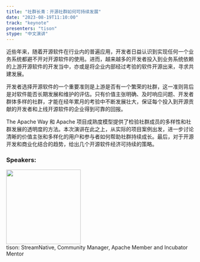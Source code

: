 ```yaml
---
title: "社群长青：开源社群如何可持续发展"
date: "2023-08-19T11:10:00" 
track: "keynote"
presenters: "tison"
stype: "中文演讲"
---
```

近些年来，随着开源软件在行业内的普遍应用，开发者日益认识到实现任何一个业务系统都避不开对开源软件的使用。进而，越来越多的开发者投入到业务系统依赖的上游开源软件的开发当中，亦或是将企业内部经过考验的软件开源出来，寻求共建发展。

开发者选择开源软件的一个重要准则是上游是否有一个繁荣的社群，这一准则背后是对软件能否长期发展和维护的评估。只有价值主张明确、及时响应问题、开发者群体多样的社群，才能在经年累月的考验中不断发展壮大，保证每个投入到开源贡献的开发者和上线开源软件的企业得到可靠的回报。

The Apache Way 和 Apache 项目成熟度模型提供了检验社群成员的多样性和社群发展的透明度的方法。本次演讲在此之上，从实际的项目案例出发，进一步讨论清晰的价值主张和多样化的用户和参与者如何帮助社群持续成长。最后，对于开源开发和商业化结合的趋势，给出几个开源软件经济可持续的策略。
 ### Speakers: 
 <img src="https://img.bagevent.com/resource/20230606/2128225391016.jpeg" width="200" /><br>tison: StreamNative, Community Manager, Apache Member and Incubator Mentor
 <br><br>